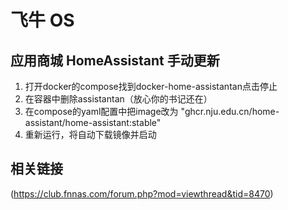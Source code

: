 # 飞牛 OS

## 应用商城 HomeAssistant 手动更新

1. 打开docker的compose找到docker-home-assistantan点击停止
2. 在容器中删除assistantan（放心你的书记还在）
3. 在compose的yaml配置中把image改为 "ghcr.nju.edu.cn/home-assistant/home-assistant:stable"
4. 重新运行，将自动下载镜像并启动

## 相关链接

(https://club.fnnas.com/forum.php?mod=viewthread&tid=8470)
